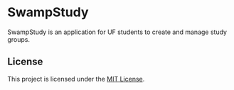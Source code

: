 # SwampStudy

SwampStudy is an application for UF students to create and manage study groups.

## License

This project is licensed under the [MIT License](LICENSE).
